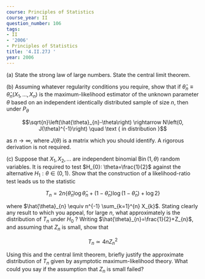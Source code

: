 ```yaml
---
course: Principles of Statistics
course_year: II
question_number: 106
tags:
- II
- '2006'
- Principles of Statistics
title: '4.II.27J '
year: 2006
---
```



(a) State the strong law of large numbers. State the central limit theorem.

(b) Assuming whatever regularity conditions you require, show that if $\hat{\theta}_{n} \equiv \hat{\theta}_{n}\left(X_{1}, \ldots, X_{n}\right)$ is the maximum-likelihood estimator of the unknown parameter $\theta$ based on an independent identically distributed sample of size $n$, then under $P_{\theta}$

$$\sqrt{n}\left(\hat{\theta}_{n}-\theta\right) \rightarrow N\left(0, J(\theta)^{-1}\right) \quad \text { in distribution }$$

as $n \rightarrow \infty$, where $J(\theta)$ is a matrix which you should identify. A rigorous derivation is not required.

(c) Suppose that $X_{1}, X_{2}, \ldots$ are independent binomial $\operatorname{Bin}(1, \theta)$ random variables. It is required to test $H_{0}: \theta=\frac{1}{2}$ against the alternative $H_{1}: \theta \in(0,1)$. Show that the construction of a likelihood-ratio test leads us to the statistic

$$T_{n}=2 n\left\{\hat{\theta}_{n} \log \hat{\theta}_{n}+\left(1-\hat{\theta}_{n}\right) \log \left(1-\hat{\theta}_{n}\right)+\log 2\right\}$$

where $\hat{\theta}_{n} \equiv n^{-1} \sum_{k=1}^{n} X_{k}$. Stating clearly any result to which you appeal, for large $n$, what approximately is the distribution of $T_{n}$ under $H_{0}$ ? Writing $\hat{\theta}_{n}=\frac{1}{2}+Z_{n}$, and assuming that $Z_{n}$ is small, show that

$$T_{n} \simeq 4 n Z_{n}^{2}$$

Using this and the central limit theorem, briefly justify the approximate distribution of $T_{n}$ given by asymptotic maximum-likelihood theory. What could you say if the assumption that $Z_{n}$ is small failed?